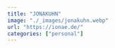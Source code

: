 ```yaml
---
title: "JONAKUHN"
image: "./_images/jonakuhn.webp"
url: "https://ionae.de/"
categories: ["personal"]
---
```

